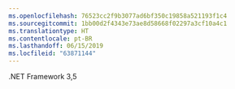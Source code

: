 ```yaml
---
ms.openlocfilehash: 76523cc2f9b3077ad6bf350c19858a521193f1c4
ms.sourcegitcommit: 1bb00d2f4343e73ae8d58668f02297a3cf10a4c1
ms.translationtype: HT
ms.contentlocale: pt-BR
ms.lasthandoff: 06/15/2019
ms.locfileid: "63871144"
---
```

.NET Framework 3,5